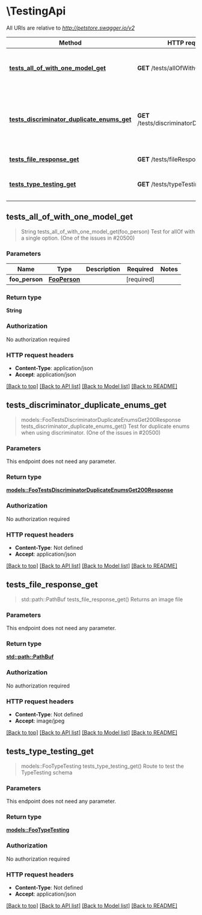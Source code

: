 # \TestingApi

All URIs are relative to *http://petstore.swagger.io/v2*

Method | HTTP request | Description
------------- | ------------- | -------------
[**tests_all_of_with_one_model_get**](TestingApi.md#tests_all_of_with_one_model_get) | **GET** /tests/allOfWithOneModel | Test for allOf with a single option. (One of the issues in #20500)
[**tests_discriminator_duplicate_enums_get**](TestingApi.md#tests_discriminator_duplicate_enums_get) | **GET** /tests/discriminatorDuplicateEnums | Test for duplicate enums when using discriminator. (One of the issues in #20500)
[**tests_file_response_get**](TestingApi.md#tests_file_response_get) | **GET** /tests/fileResponse | Returns an image file
[**tests_type_testing_get**](TestingApi.md#tests_type_testing_get) | **GET** /tests/typeTesting | Route to test the TypeTesting schema



## tests_all_of_with_one_model_get

> String tests_all_of_with_one_model_get(foo_person)
Test for allOf with a single option. (One of the issues in #20500)

### Parameters


Name | Type | Description  | Required | Notes
------------- | ------------- | ------------- | ------------- | -------------
**foo_person** | [**FooPerson**](FooPerson.md) |  | [required] |

### Return type

**String**

### Authorization

No authorization required

### HTTP request headers

- **Content-Type**: application/json
- **Accept**: application/json

[[Back to top]](#) [[Back to API list]](../README.md#documentation-for-api-endpoints) [[Back to Model list]](../README.md#documentation-for-models) [[Back to README]](../README.md)


## tests_discriminator_duplicate_enums_get

> models::FooTestsDiscriminatorDuplicateEnumsGet200Response tests_discriminator_duplicate_enums_get()
Test for duplicate enums when using discriminator. (One of the issues in #20500)

### Parameters

This endpoint does not need any parameter.

### Return type

[**models::FooTestsDiscriminatorDuplicateEnumsGet200Response**](_tests_discriminatorDuplicateEnums_get_200_response.md)

### Authorization

No authorization required

### HTTP request headers

- **Content-Type**: Not defined
- **Accept**: application/json

[[Back to top]](#) [[Back to API list]](../README.md#documentation-for-api-endpoints) [[Back to Model list]](../README.md#documentation-for-models) [[Back to README]](../README.md)


## tests_file_response_get

> std::path::PathBuf tests_file_response_get()
Returns an image file

### Parameters

This endpoint does not need any parameter.

### Return type

[**std::path::PathBuf**](std::path::PathBuf.md)

### Authorization

No authorization required

### HTTP request headers

- **Content-Type**: Not defined
- **Accept**: image/jpeg

[[Back to top]](#) [[Back to API list]](../README.md#documentation-for-api-endpoints) [[Back to Model list]](../README.md#documentation-for-models) [[Back to README]](../README.md)


## tests_type_testing_get

> models::FooTypeTesting tests_type_testing_get()
Route to test the TypeTesting schema

### Parameters

This endpoint does not need any parameter.

### Return type

[**models::FooTypeTesting**](TypeTesting.md)

### Authorization

No authorization required

### HTTP request headers

- **Content-Type**: Not defined
- **Accept**: application/json

[[Back to top]](#) [[Back to API list]](../README.md#documentation-for-api-endpoints) [[Back to Model list]](../README.md#documentation-for-models) [[Back to README]](../README.md)

